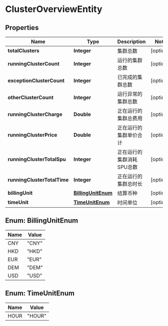 
# ClusterOverviewEntity

## Properties
Name | Type | Description | Notes
------------ | ------------- | ------------- | -------------
**totalClusters** | **Integer** | 集群总数 |  [optional]
**runningClusterCount** | **Integer** | 运行的集群总数 |  [optional]
**exceptionClusterCount** | **Integer** | 已完成的集群总数 |  [optional]
**otherClusterCount** | **Integer** | 运行异常的集群总数 |  [optional]
**runningClusterCharge** | **Double** | 正在运行的集群总费用 |  [optional]
**runningClusterPrice** | **Double** | 正在运行的集群单价合计 |  [optional]
**runningClusterTotalSpu** | **Integer** | 正在运行的集群消耗SPU总数 |  [optional]
**runningClusterTotalTime** | **Integer** | 正在运行的集群总时长 |  [optional]
**billingUnit** | [**BillingUnitEnum**](#BillingUnitEnum) | 结算币种 |  [optional]
**timeUnit** | [**TimeUnitEnum**](#TimeUnitEnum) | 时间单位 |  [optional]


<a name="BillingUnitEnum"></a>
## Enum: BillingUnitEnum
Name | Value
---- | -----
CNY | &quot;CNY&quot;
HKD | &quot;HKD&quot;
EUR | &quot;EUR&quot;
DEM | &quot;DEM&quot;
USD | &quot;USD&quot;


<a name="TimeUnitEnum"></a>
## Enum: TimeUnitEnum
Name | Value
---- | -----
HOUR | &quot;HOUR&quot;




